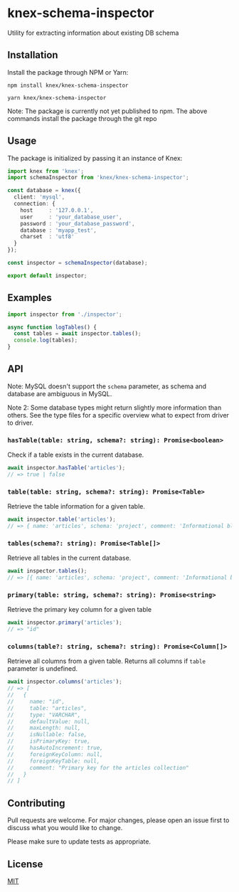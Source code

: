 # knex-schema-inspector

Utility for extracting information about existing DB schema

## Installation

Install the package through NPM or Yarn:

```
npm install knex/knex-schema-inspector
```

```
yarn knex/knex-schema-inspector
```

Note: The package is currently not yet published to npm. The above commands install the package through
the git repo

## Usage

The package is initialized by passing it an instance of Knex:

```ts
import knex from 'knex';
import schemaInspector from 'knex/knex-schema-inspector';

const database = knex({
  client: 'mysql',
  connection: {
    host     : '127.0.0.1',
    user     : 'your_database_user',
    password : 'your_database_password',
    database : 'myapp_test',
    charset  : 'utf8'
  }
});

const inspector = schemaInspector(database);

export default inspector;
```

## Examples

```ts
import inspector from './inspector';

async function logTables() {
  const tables = await inspector.tables();
  console.log(tables);
}
```

## API

Note: MySQL doesn't support the `schema` parameter, as schema and database are ambiguous in MySQL.

Note 2: Some database types might return slightly more information than others. See the type files for a specific overview what to expect from driver to driver.

### `hasTable(table: string, schema?: string): Promise<boolean>`

Check if a table exists in the current database.

```ts
await inspector.hasTable('articles');
// => true | false
```

### `table(table: string, schema?: string): Promise<Table>`

Retrieve the table information for a given table.

```ts
await inspector.table('articles');
// => { name: 'articles', schema: 'project', comment: 'Informational blog posts' }
```

### `tables(schema?: string): Promise<Table[]>`

Retrieve all tables in the current database.

```ts
await inspector.tables();
// => [{ name: 'articles', schema: 'project', comment: 'Informational blog posts' }, {...}, {...}]
```

### `primary(table: string, schema?: string): Promise<string>`

Retrieve the primary key column for a given table

```ts
await inspector.primary('articles');
// => "id"
```

### `columns(table?: string, schema?: string): Promise<Column[]>`

Retrieve all columns from a given table. Returns all columns if `table` parameter is undefined.

```ts
await inspector.columns('articles');
// => [
//   {
//     name: "id",
//     table: "articles",
//     type: "VARCHAR",
//     defaultValue: null,
//     maxLength: null,
//     isNullable: false,
//     isPrimaryKey: true,
//     hasAutoIncrement: true,
//     foreignKeyColumn: null,
//     foreignKeyTable: null,
//     comment: "Primary key for the articles collection"
//   }
// ]
```

## Contributing

Pull requests are welcome. For major changes, please open an issue first to discuss what you would like to change.

Please make sure to update tests as appropriate.

## License

[MIT](https://choosealicense.com/licenses/mit/)
